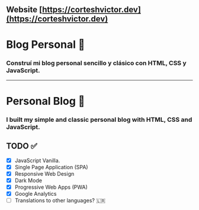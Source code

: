 ## Website [https://corteshvictor.dev](https://corteshvictor.dev)

# Blog Personal 📝

### Construí mi blog personal sencillo y clásico con HTML, CSS y JavaScript.

---

# Personal Blog 📝

### I built my simple and classic personal blog with HTML, CSS and JavaScript.

## TODO ✅

- [x] JavaScript Vanilla.
- [x] Single Page Application (SPA)
- [x] Responsive Web Design
- [x] Dark Mode
- [x] Progressive Web Apps (PWA)
- [x] Google Analytics
- [ ] Translations to other languages? 🇱🇷
